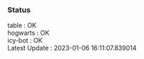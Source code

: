 ### Status


table : OK  
hogwarts : OK  
icy-bot : OK  
Latest Update : 2023-01-06 16:11:07.839014
